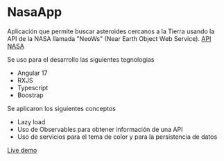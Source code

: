 # NasaApp

Aplicación que permite buscar asteroides cercanos a la Tierra usando la API de la NASA llamada "NeoWs" (Near Earth Object Web Service).
[API NASA](https://api.nasa.gov/)

Se uso para el desarrollo las siguientes tegnologias
-  Angular 17
-  RXJS
-  Typescript
-  Boostrap


Se aplicaron los siguientes conceptos
- Lazy load
- Uso de Observables para obtener información de una API
- Uso de servicios para el tema de color y para la persistencia de datos


[Live demo](https://spacerocktracker.netlify.app/about)

